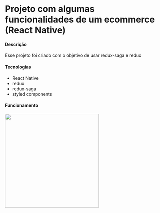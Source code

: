 <h1> Projeto com algumas funcionalidades de um ecommerce (React Native) </h1>

<h4> Descrição </h4>

<p>  Esse projeto foi criado com o objetivo de usar redux-saga e redux </p>

<h4> Tecnologias </h4>

<ul>
  <li> React Native </li>
  <li> redux </li>
  <li> redux-saga </li>
  <li> styled components </li>
</ul>

<h4> Funcionamento </h4>

<img src="https://media.giphy.com/media/L3dJl25v0Gu8fLXM0g/giphy.gif" width="300" />
